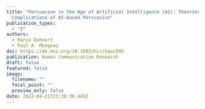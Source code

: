 ```yaml
---
title: "Persuasion in the Age of Artificial Intelligence (AI): Theories and
  Complications of AI-based Persuasion"
publication_types:
  - "2"
authors:
  - Marco Dehnert
  - Paul A. Mongeau
doi: https://dx.doi.org/10.1093/hcr/hqac006
publication: Human Communication Research
draft: false
featured: false
image:
  filename: ""
  focal_point: ""
  preview_only: false
date: 2022-04-21T23:28:30.449Z
---
```

